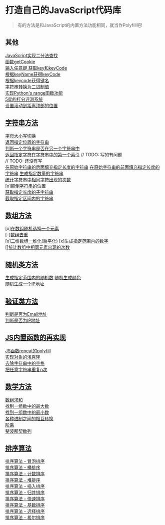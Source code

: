 # 打造自己的JavaScript代码库

> 有的方法是和JavaScript的内置方法功能相同，就当作Polyfill吧!


## 其他
[JavaScript实现二分法查找](binarySearch.js)  
[函数getCookie](getCookie.js)  
[输入任意键 获取key和keyCode](getKeyAndCode.js)  
[根据keyName获得keyCode](getKeyCode.js)  
[根据keycode获得键名](getKeyName.js)  
[字符串转换为二进制值](HexadecimalConversion.js)  
[实现Python's range函数功能](range.js)  
[5星的打分评测系统](rating.js)  
[设置滚动到距离顶部的位置](setScrollTo.js)  


## [字符串方法](String)  
[字母大小写切换](String/changeCase.js)  
[返回指定位置的字符串](String/charAt.js)  
[判断一个字符串是否在另一个字符串中](String/includes.js)  
[返回指定字符在字符串中的第一个索引](String/indexOf.js)  // TODO: 写的有问题  
[](String/lastIndexOf.js)   // TODO:   还没有写  
[在原始字符串的后面填充指定长度的字符串](String/padEnd.js)
[在原始字符串的前面填充指定长度的字符串](String/padStart.js)
[生成指定数量的字符串](String/repeat.js)  
[统计字符串中相同字符出现的次数](String/repeatCount.js)  
[x][颠倒字符串的位置](String/reverse.js)  
[获取指定长度的子字符串](String/substr.js)  
[截取指定区间内的字符串](String/substring.js)  


## [数组方法](Array)  
[x][在数组随机选择一个元素](Array/choice.js)  
[-][数组去重](Array/deleteRepeat.js)  
[x][二维数组一维化(扁平化)](Array/flattened.js)
[x][生成指定范围内的数字](Array/range.js)  
[][统计数组中相同元素出现的次数](Array/repeatCount.js)  


## [随机类方法](Random)
[生成指定范围内的随机数](Random/randomNumber.js)
[随机生成颜色](Random/randomColor.js)  
[随机生成一个IP地址](Random/randomIP.js)  


## [验证类方法](Validate)  
[判断是否为Email地址](Validate/isEmail.js)  
[判断是否为IP地址](Validate/isIP.js)  


## [JS内置函数的再实现](JS_Function)   
[JS函数repeat的polyfill](JS_Function/polyfill_repeat.js)  
[实现对象的浅克隆](JS_Function/shadowClone.js)  
[去除字符串中的空格](JS_Function/trim.js)  
[把任意字符串重复n次](JS_Function/repeat.js)  


## [数学方法](Math)  
[数组求和](Math/sum.js)  
[找到一组数中的最大数](Math/maxNumber.js)  
[找到一组数中的最小数](Math/minNumber.js)  
[各种进制之间的相互转换](Math/numberTranslate.js)  
[阶乘](Math/factorial.js)  
[斐波那契数列](Math/fibonacci.js)


## [排序算法](Sort)  
[排序算法 - 冒泡排序](Sort/sortBubble.js)  
[排序算法 - 桶排序](Sort/sortBucket.js)  
[排序算法 - 计数排序](Sort/sortCounting.js)  
[排序算法 - 堆排序](Sort/sortHeap.js)  
[排序算法 - 插入排序](Sort/sortInsertion.js)  
[排序算法 - 归并排序](Sort/sortMerge.js)  
[排序算法 - 快速排序](Sort/sortQuick.js)  
[排序算法 - 基数排序](Sort/sortRadix.js)  
[排序算法 - 选择排序](Sort/sortSelection.js)  
[排序算法 - 希尔排序](Sort/sortShell.js)  